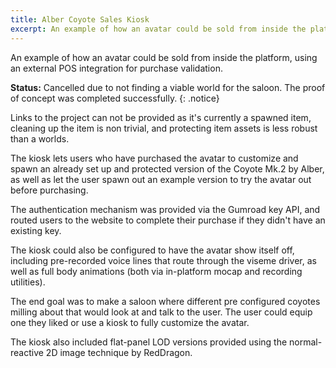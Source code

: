 ```yaml
---
title: Alber Coyote Sales Kiosk
excerpt: An example of how an avatar could be sold from inside the platform, using an external POS integration for purchase validation.
---
```


An example of how an avatar could be sold from inside the platform, using an external POS integration for purchase validation.

**Status:** Cancelled due to not finding a viable world for the saloon. The proof of concept was completed successfully.
{: .notice}

Links to the project can not be provided as it's currently a spawned item, cleaning up the item is non trivial, and protecting item assets is less robust than a worlds.

The kiosk lets users who have purchased the avatar to customize and spawn an already set up and protected version of the Coyote Mk.2 by Alber, as well as let the user spawn out an example version to try the avatar out before purchasing.

The authentication mechanism was provided via the Gumroad key API, and routed users to the website to complete their purchase if they didn't have an existing key. 

The kiosk could also be configured to have the avatar show itself off, including pre-recorded voice lines that route through the viseme driver, as well as full body animations (both via in-platform mocap and recording utilities).

The end goal was to make a saloon where different pre configured coyotes milling about that would look at and talk to the user. The user could equip one they liked or use a kiosk to fully customize the avatar.

The kiosk also included flat-panel LOD versions provided using the normal-reactive 2D image technique by RedDragon.
